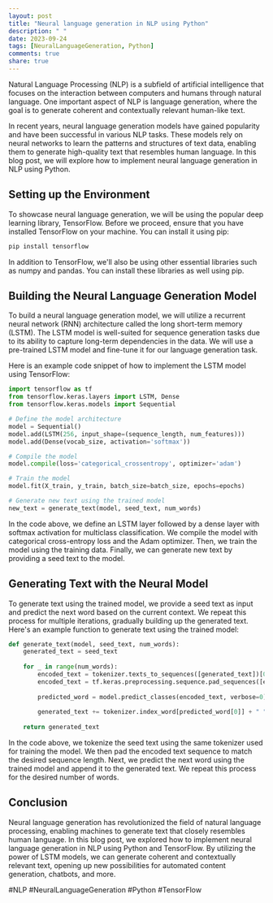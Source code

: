 ```yaml
---
layout: post
title: "Neural language generation in NLP using Python"
description: " "
date: 2023-09-24
tags: [NeuralLanguageGeneration, Python]
comments: true
share: true
---
```


Natural Language Processing (NLP) is a subfield of artificial intelligence that focuses on the interaction between computers and humans through natural language. One important aspect of NLP is language generation, where the goal is to generate coherent and contextually relevant human-like text.

In recent years, neural language generation models have gained popularity and have been successful in various NLP tasks. These models rely on neural networks to learn the patterns and structures of text data, enabling them to generate high-quality text that resembles human language. In this blog post, we will explore how to implement neural language generation in NLP using Python.

## Setting up the Environment

To showcase neural language generation, we will be using the popular deep learning library, TensorFlow. Before we proceed, ensure that you have installed TensorFlow on your machine. You can install it using pip:

```python
pip install tensorflow
```

In addition to TensorFlow, we'll also be using other essential libraries such as numpy and pandas. You can install these libraries as well using pip.

## Building the Neural Language Generation Model

To build a neural language generation model, we will utilize a recurrent neural network (RNN) architecture called the long short-term memory (LSTM). The LSTM model is well-suited for sequence generation tasks due to its ability to capture long-term dependencies in the data. We will use a pre-trained LSTM model and fine-tune it for our language generation task.

Here is an example code snippet of how to implement the LSTM model using TensorFlow:

```python
import tensorflow as tf
from tensorflow.keras.layers import LSTM, Dense
from tensorflow.keras.models import Sequential

# Define the model architecture
model = Sequential()
model.add(LSTM(256, input_shape=(sequence_length, num_features)))
model.add(Dense(vocab_size, activation='softmax'))

# Compile the model
model.compile(loss='categorical_crossentropy', optimizer='adam')

# Train the model
model.fit(X_train, y_train, batch_size=batch_size, epochs=epochs)

# Generate new text using the trained model
new_text = generate_text(model, seed_text, num_words)
```

In the code above, we define an LSTM layer followed by a dense layer with softmax activation for multiclass classification. We compile the model with categorical cross-entropy loss and the Adam optimizer. Then, we train the model using the training data. Finally, we can generate new text by providing a seed text to the model.

## Generating Text with the Neural Model

To generate text using the trained model, we provide a seed text as input and predict the next word based on the current context. We repeat this process for multiple iterations, gradually building up the generated text. Here's an example function to generate text using the trained model:

```python
def generate_text(model, seed_text, num_words):
    generated_text = seed_text
    
    for _ in range(num_words):
        encoded_text = tokenizer.texts_to_sequences([generated_text])[0]
        encoded_text = tf.keras.preprocessing.sequence.pad_sequences([encoded_text], maxlen=sequence_length, truncating='pre')
        
        predicted_word = model.predict_classes(encoded_text, verbose=0)
        
        generated_text += tokenizer.index_word[predicted_word[0]] + " "
    
    return generated_text
```

In the code above, we tokenize the seed text using the same tokenizer used for training the model. We then pad the encoded text sequence to match the desired sequence length. Next, we predict the next word using the trained model and append it to the generated text. We repeat this process for the desired number of words.

## Conclusion

Neural language generation has revolutionized the field of natural language processing, enabling machines to generate text that closely resembles human language. In this blog post, we explored how to implement neural language generation in NLP using Python and TensorFlow. By utilizing the power of LSTM models, we can generate coherent and contextually relevant text, opening up new possibilities for automated content generation, chatbots, and more.

#NLP #NeuralLanguageGeneration #Python #TensorFlow